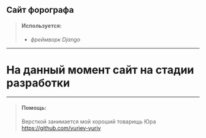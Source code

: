 ## Сайт форографа
>#### Используется:
>- _фреймворк Django_
---
# На данный момент сайт на стадии разработки

---
>#### Помощь:
> Версткой занимается мой хороший товарищь Юра
> <https://github.com/yuriev-yuriy>